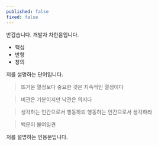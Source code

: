 ```yaml
---
published: false
fixed: false
---
```


반갑습니다. 개발자 차한음입니다.

- 핵심
- 반항
- 창의

저를 설명하는 단어입니다.

> 뜨거운 열정보다 중요한 것은 지속적인 열정이다

> 비관은 기분이지만 낙관은 의지다

> 생각하는 인간으로서 행동하되 행동하는 인간으로서 생각하라

> 백문이 불여일견

저를 설명하는 인용문입니다.